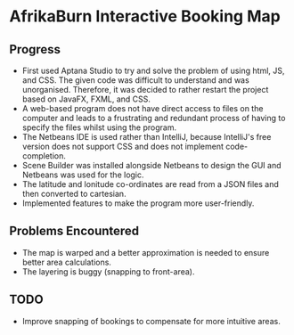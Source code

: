 # AfrikaBurn Interactive Booking Map
## Progress
- First used Aptana Studio to try and solve the problem of using html, JS, and CSS. The given code was difficult to understand
and was unorganised. Therefore, it was decided to rather restart the project based on JavaFX, FXML, and CSS.
- A web-based program does not have direct access to files on the computer and leads to a frustrating and redundant process of
having to specify the files whilst using the program.
- The Netbeans IDE is used rather than IntelliJ, because IntelliJ's free version does not support CSS and does not implement 
code-completion.
- Scene Builder was installed alongside Netbeans to design the GUI and Netbeans was used for the logic.
- The latitude and lonitude co-ordinates are read from a JSON files and then converted to cartesian.
- Implemented features to make the program more user-friendly.
## Problems Encountered
- The map is warped and a better approximation is needed to ensure better area calculations.
- The layering is buggy (snapping to front-area).
## TODO
- Improve snapping of bookings to compensate for more intuitive areas.
